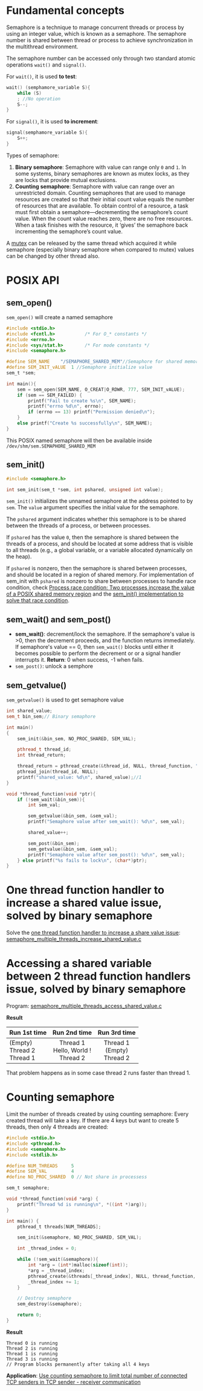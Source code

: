 # Fundamental concepts

Semaphore is a technique to manage concurrent threads or process by using an integer value, which is known as a semaphore. The semaphore number is shared between thread or process to achieve synchronization in the multithread environment.

The semaphore number can be accessed only through two standard atomic operations ``wait()`` and ``signal()``.

For ``wait()``,  it is used **to test**:

```c
wait() (semphamore_variable S){
	while (S)
	; //No operation
	S--;
}
```

For ``signal()``, it is used **to increment**:

```c
signal(semphamore_variable S){
	S++;
}
```

Types of semaphore:

1. **Binary semaphore**: Semaphore with value can range only ``0`` and ``1``. In some systems, binary semaphores are known as mutex locks, as they are locks that provide mutual exclusions.
2. **Counting semaphore**: Semaphore with value can range over an unrestricted domain. Counting semaphores that are used to manage resources are created so that their initial count value equals the number of resources that are available. To obtain control of a resource, a task must first obtain a semaphore—decrementing the semaphore’s count value. When the count value reaches zero, there are no free resources. When a task finishes with the resource, it ‘gives’ the semaphore back incrementing the semaphore’s count value. 

A [mutex](../Mutex.md) can be released by the same thread which acquired it while semaphore (especially binary semaphore when compared to mutex) values can be changed by other thread also.

# POSIX API
## sem_open()
``sem_open()`` will create a named semaphore
```c
#include <stdio.h>
#include <fcntl.h>           /* For O_* constants */
#include <errno.h>
#include <sys/stat.h>        /* For mode constants */
#include <semaphore.h>

#define SEM_NAME    "/SEMAPHORE_SHARED_MEM"//Semaphore for shared memory; must started with /
#define SEM_INIT_vALUE  1 //Semaphore initialize value
sem_t *sem;

int main(){
    sem = sem_open(SEM_NAME, O_CREAT|O_RDWR, 777, SEM_INIT_vALUE);
    if (sem == SEM_FAILED) {
        printf("Fail to create %s\n", SEM_NAME);
        printf("errno %d\n", errno);
        if (errno == 13) printf("Permission denied\n");
    }
    else printf("Create %s successfully\n", SEM_NAME);
}
```
This POSIX named semaphore will then be available inside ``/dev/shm/sem.SEMAPHORE_SHARED_MEM``
## sem_init()

```c
#include <semaphore.h>

int sem_init(sem_t *sem, int pshared, unsigned int value);
```

``sem_init()`` initializes the unnamed semaphore at the address pointed to by ``sem``. The ``value`` argument specifies the initial value for the semaphore.

The ``pshared`` argument indicates whether this semaphore is to be shared between the threads of a process, or between processes.

If ``pshared`` has the value ``0``, then the semaphore is shared between the threads of a process, and should be located at some address that is visible to all threads (e.g., a global variable, or a variable allocated dynamically on the heap).

If ``pshared`` is nonzero, then the semaphore is shared between processes, and should be located in a region of shared memory. For implementation of sem_init with ``pshared`` is nonzero to share between processes to handle race condition, check [Process race condition: Two processes increase the value of a POSIX shared memory region](https://github.com/TranPhucVinh/C/tree/master/Physical%20layer/Process/Race%20condition#two-processes-increase-the-value-of-a-posix-shared-memory-region) and the [sem_init() implementation to solve that race condition](https://github.com/TranPhucVinh/C/blob/master/Physical%20layer/Process/Race%20condition/2_processes_increase_a_posix_shared_mem_value_sem_init.c).

## sem_wait() and sem_post()

* **sem_wait()**: decrement/lock the semaphore. If the semaphore's value is >0, then the decrement proceeds, and the function returns immediately. If semaphore's value == 0, then ``sem_wait()`` blocks until either it becomes possible to perform the decrement or or a signal handler interrupts it. **Return**: 0 when success, -1 when fails.
* ``sem_post()``: unlock a semphore
## sem_getvalue()
``sem_getvalue()`` is used to get semaphore value
```cpp
int shared_value;
sem_t bin_sem;// Binary semaphore

int main()
{  
    sem_init(&bin_sem, NO_PROC_SHARED, SEM_VAL);

	pthread_t thread_id;
	int thread_return;

	thread_return = pthread_create(&thread_id, NULL, thread_function, "Thread 1");
	pthread_join(thread_id, NULL);
    printf("shared_value: %d\n", shared_value);//1
}

void *thread_function(void *ptr){
    if (!sem_wait(&bin_sem)){
        int sem_val;

        sem_getvalue(&bin_sem, &sem_val);
        printf("Semaphore value after sem_wait(): %d\n", sem_val);

        shared_value++;

        sem_post(&bin_sem);
        sem_getvalue(&bin_sem, &sem_val);
        printf("Semaphore value after sem_post(): %d\n", sem_val);
    } else printf("%s fails to lock\n", (char*)ptr);
}
```
# One thread function handler to increase a shared value issue, solved by binary semaphore

Solve the [one thread function handler to increase a share value issue](https://github.com/TranPhucVinh/C/blob/master/Physical%20layer/Thread/Race%20condition.md#one-thread-function-handler-to-increase-a-share-value): [semaphore_multiple_threads_increase_shared_value.c](https://github.com/TranPhucVinh/C/blob/master/Physical%20layer/Thread/src/semaphore_multiple_threads_increase_shared_value.c)

# Accessing a shared variable between 2 thread function handlers issue, solved by binary semaphore

Program: [semaphore_multiple_threads_access_shared_value.c](https://github.com/TranPhucVinh/C/blob/master/Physical%20layer/Thread/src/semaphore_multiple_threads_access_shared_value.c)

**Result**

| Run 1st time | Run 2nd time | Run 3rd time|
| ------- |:------:|:------:|
| (Empty)<br>Thread 2 <br>Thread 1  <br>| Thread 1<br>Hello, World !<br>Thread 2|Thread 1<br>(Empty)<br>Thread 2|

That problem happens as in some case thread 2 runs faster than thread 1.
# Counting semaphore

Limit the number of threads created by using counting semaphore: Every created thread will take a key. If there are 4 keys but want to create 5 threads, then only 4 threads are created:
```c
#include <stdio.h>
#include <pthread.h>
#include <semaphore.h>
#include <stdlib.h>

#define NUM_THREADS     5
#define SEM_VAL         4
#define NO_PROC_SHARED  0 // Not share in processess

sem_t semaphore;

void *thread_function(void *arg) {
    printf("Thread %d is running\n", *((int *)arg));
}

int main() {
    pthread_t threads[NUM_THREADS];

    sem_init(&semaphore, NO_PROC_SHARED, SEM_VAL);

    int _thread_index = 0;

    while (!sem_wait(&semaphore)){
        int *arg = (int*)malloc(sizeof(int));
        *arg = _thread_index;
        pthread_create(&threads[_thread_index], NULL, thread_function, arg);
        _thread_index += 1;
    }

    // Destroy semaphore
    sem_destroy(&semaphore);

    return 0;
}
```
**Result**
```
Thread 0 is running
Thread 2 is running
Thread 1 is running
Thread 3 is running
// Program blocks permanently after taking all 4 keys
```
**Application**: [Use counting semaphore to limit total number of connected TCP senders in TCP sender - receiver communication](https://github.com/TranPhucVinh/Cplusplus/tree/master/Transport%20layer#single-tcp-receiver-for-multiple-tcp-senders-use-counting-semaphore-to-limit-total-number-of-connected-tcp-senders)
